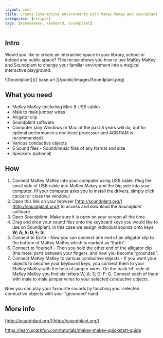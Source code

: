 ```yaml
---
layout: post
title: Create interactive environments with MaKey MaKey and Soundplant
categories: [recipes]
tags: [makeymakey, keyboard, soundplant]
---
```


## Intro

Would you like to create an interactive space in your library, school or indeed any public space? This recipe shows you how to use MaKey MaKey and Soundplant to change your familiar environment into a magical interactive playground.

![Soundplant]({{ base.url }}/public/images/Soundplant.png)


## What you need

- MaKey MaKey (including Mini-B USB cable)
- Male to male jumper wires
- Alligator clip
- Soundplant software
- Computer (any Windows or Mac of the past 8 years will do, but for optimal performance a multicore processor and 4GB RAM is recommended)
- Various conductive objects
- 6 Sound files - Sound/music files of any format and size
- Speakers (optional)



## How
1. Connect MaKey MaKey into your computer using USB cable. Plug the small side of USB cable into MaKey Makey and the big side into your computer. (If your computer asks you to install the drivers, simply click cancel or close the window.)
2. Open this link on your browser [http://soundplant.org/](http://soundplant.org/) to access and download the *Soundplant* software.
3. Open *Soundplant*. Make sure it is open on your screen all the time.
4. Drag and drop your sound files onto the keyboard keys you would like to use on Soundplant. In this case we assign individual sounds onto keys **W; A; S; D; F; G**.
5. Connect to Earth - Now you can connect one end of an alligator clip to the bottom of MaKey MaKey which is marked as “Earth”.
6. Connect to Yourself - Then you hold the other end of the alligator clip (the metal part) between your fingers, and now you become “grounded”.
7. Connect MaKey MaKey to various conductive objects - If you want your objects to become your keyboard keys, you connect them to your MaKey MaKey with the help of jumper wires. On the back left side of MaKey MaKey you find six letters W; A; S; D; F; G. Connect each of them with male to male jumper wires to your selected conductive objects.

Now you can play your favourite sounds by touching your selected conductive objects with your "grounded' hand.


## More info
[http://soundplant.org/](http://soundplant.org/)

[https://learn.sparkfun.com/tutorials/makey-makey-quickstart-guide
](https://learn.sparkfun.com/tutorials/makey-makey-quickstart-guide
)
